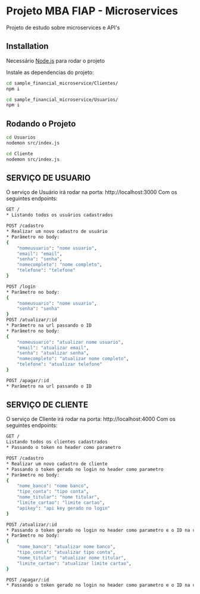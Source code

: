 # Projeto MBA FIAP - Microservices

Projeto de estudo sobre microservices e API's

## Installation

Necessário [Node.js](https://nodejs.org/) para rodar o projeto

Instale as dependencias do projeto:

```sh
cd sample_financial_microservice/Clientes/
npm i
```

```sh
cd sample_financial_microservice/Usuarios/
npm i
```

## Rodando o Projeto

```sh
cd Usuarios
nodemon src/index.js
```

```sh
cd Cliente
nodemon src/index.js
```

## SERVIÇO DE USUARIO

O serviço de Usuário irá rodar na porta: http://localhost:3000
Com os seguintes endpoints:

```sh
GET /
* Listando todos os usuários cadastrados

POST /cadastro
* Realizar um novo cadastro de usuário
* Parâmetro no body:
{
  	"nomeusuario": "nome usuario",
	"email": "email",
	"senha": "senha",
  	"nomecompleto": "nome completo",
	"telefone": "telefone"
}

POST /login
* Parâmetro no body:
{
	"nomeusuario": "nome usuario",
	"senha": "senha"
}
POST /atualizar/:id
* Parâmetro na url passando o ID
* Parâmetro no body:
{
  	"nomeusuario": "atualizar nome usuario",
	"email": "atualizar email",
	"senha": "atualizar senha",
  	"nomecompleto": "atualizar nome completo",
	"telefone": "atualizar telefone"
}

POST /apagar/:id
* Parâmetro na url passando o ID
```

## SERVIÇO DE CLIENTE

O serviço de Cliente irá rodar na porta: http://localhost:4000
Com os seguintes endpoints:

```sh
GET /
Listando todos os clientes cadastrados
* Passando o token no header como parametro

POST /cadastro
* Realizar um novo cadastro de cliente
* Passando o token gerado no login no header como parametro
* Parâmetro no body:
{
	"nome_banco": "nome banco",
	"tipo_conta": "tipo conta",
	"nome_titular": "nome titular",
	"limite_cartao": "limite cartao",
	"apikey": "api key gerado no login"
}

POST /atualizar/:id
* Passando o token gerado no login no header como parametro e o ID na url
* Parâmetro no body:
{
	"nome_banco": "atualizar nome banco",
	"tipo_conta": "atualizar tipo conta",
	"nome_titular": "atualizar nome titular",
	"limite_cartao": "atualizar limite cartao",
}

POST /apagar/:id
* Passando o token gerado no login no header como parametro e o ID na url
```
